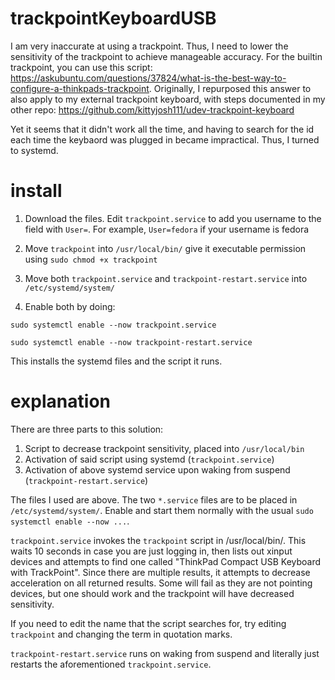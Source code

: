 # trackpointKeyboardUSB
I am very inaccurate at using a trackpoint. Thus, I need to lower the sensitivity of the trackpoint to achieve manageable accuracy. For the builtin trackpoint, you can use this script: https://askubuntu.com/questions/37824/what-is-the-best-way-to-configure-a-thinkpads-trackpoint. Originally, I repurposed this answer to also apply to my external trackpoint keyboard, with steps documented in my other repo: https://github.com/kittyjosh111/udev-trackpoint-keyboard

Yet it seems that it didn't work all the time, and having to search for the id each time the keybaord was plugged in became impractical. Thus, I turned to systemd.

# install
1) Download the files. Edit `trackpoint.service` to add you username to the field with `User=`. For example, `User=fedora` if your username is fedora

2) Move `trackpoint` into `/usr/local/bin/` give it executable permission using `sudo chmod +x trackpoint`

3) Move both `trackpoint.service` and `trackpoint-restart.service` into `/etc/systemd/system/`

4) Enable both by doing:

```sudo systemctl enable --now trackpoint.service```

```sudo systemctl enable --now trackpoint-restart.service```

This installs the systemd files and the script it runs.

# explanation

There are three parts to this solution:
1) Script to decrease trackpoint sensitivity, placed into `/usr/local/bin`
2) Activation of said script using systemd (`trackpoint.service`)
3) Activation of above systemd service upon waking from suspend (`trackpoint-restart.service`)

The files I used are above. The two ```*.service``` files are to be placed in `/etc/systemd/system/`. Enable and start them normally with the usual `sudo systemctl enable --now ...`.

`trackpoint.service` invokes the ```trackpoint``` script in /usr/local/bin/. This waits 10 seconds in case you are just logging in, then lists out xinput devices and attempts to find one called "ThinkPad Compact USB Keyboard with TrackPoint". Since there are multiple results, it attempts to decrease acceleration on all returned results. Some will fail as they are not pointing devices, but one should work and the trackpoint will have decreased sensitivity. 

If you need to edit the name that the script searches for, try editing `trackpoint` and changing the term in quotation marks.

```trackpoint-restart.service``` runs on waking from suspend and literally just restarts the aforementioned ```trackpoint.service```.